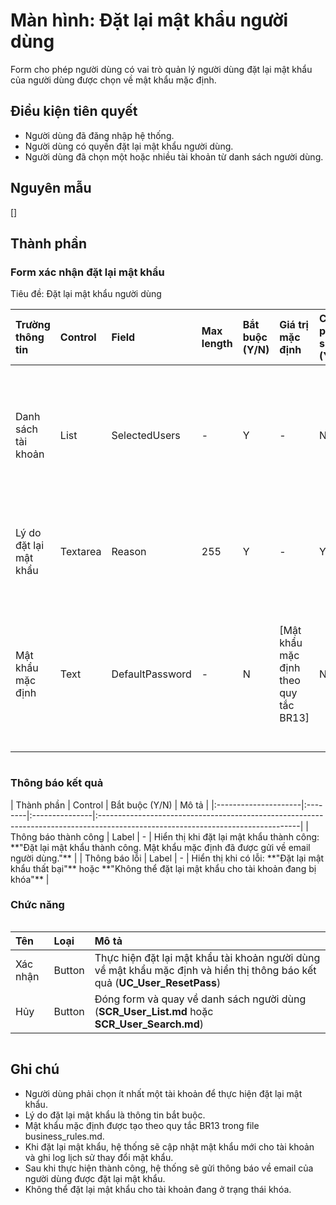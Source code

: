 # Màn hình: Đặt lại mật khẩu người dùng
Form cho phép người dùng có vai trò quản lý người dùng đặt lại mật khẩu của người dùng được chọn về mật khẩu mặc định.

## Điều kiện tiên quyết
- Người dùng đã đăng nhập hệ thống.
- Người dùng có quyền đặt lại mật khẩu người dùng.
- Người dùng đã chọn một hoặc nhiều tài khoản từ danh sách người dùng.

## Nguyên mẫu
[]

## Thành phần

### Form xác nhận đặt lại mật khẩu
<div style="overflow-x:auto">
Tiêu đề: Đặt lại mật khẩu người dùng

| Trường thông tin       | Control  | Field           | Max length | Bắt buộc (Y/N) | Giá trị mặc định                      | Cho phép sửa (Y/N) | Mô tả                                                 |
|:-----------------------|:---------|:----------------|:-----------|:---------------|:--------------------------------------|:-------------------|:------------------------------------------------------|
| Danh sách tài khoản    | List     | SelectedUsers   | -          | Y              | -                                     | N                  | Hiển thị danh sách các tài khoản người dùng được chọn |
| Lý do đặt lại mật khẩu | Textarea | Reason          | 255        | Y              | -                                     | Y                  | Nhập lý do đặt lại mật khẩu tài khoản                 |
| Mật khẩu mặc định      | Text     | DefaultPassword | -          | N              | [Mật khẩu mặc định theo quy tắc BR13] | N                  | Hiển thị mật khẩu mặc định sẽ được đặt cho tài khoản  |

</div>

### Thông báo kết quả

<div style="overflow-x:auto">
| Thành phần           | Control | Bắt buộc (Y/N) | Mô tả                                                                                                                           |
|:---------------------|:--------|:---------------|:--------------------------------------------------------------------------------------------------------------------------------|
| Thông báo thành công | Label   | -              | Hiển thị khi đặt lại mật khẩu thành công: **"Đặt lại mật khẩu thành công. Mật khẩu mặc định đã được gửi về email người dùng."** |
| Thông báo lỗi        | Label   | -              | Hiển thị khi có lỗi: **"Đặt lại mật khẩu thất bại"** hoặc **"Không thể đặt lại mật khẩu cho tài khoản đang bị khóa"**           |

</div>

### Chức năng

<div style="overflow-x:auto">

| Tên      | Loại   | Mô tả                                                                                                                      |
|:---------|:-------|:---------------------------------------------------------------------------------------------------------------------------|
| Xác nhận | Button | Thực hiện đặt lại mật khẩu tài khoản người dùng về mật khẩu mặc định và hiển thị thông báo kết quả (**UC_User_ResetPass**) |
| Hủy      | Button | Đóng form và quay về danh sách người dùng (**SCR_User_List.md** hoặc **SCR_User_Search.md**)                               |

</div>

## Ghi chú
- Người dùng phải chọn ít nhất một tài khoản để thực hiện đặt lại mật khẩu.
- Lý do đặt lại mật khẩu là thông tin bắt buộc.
- Mật khẩu mặc định được tạo theo quy tắc BR13 trong file business_rules.md.
- Khi đặt lại mật khẩu, hệ thống sẽ cập nhật mật khẩu mới cho tài khoản và ghi log lịch sử thay đổi mật khẩu.
- Sau khi thực hiện thành công, hệ thống sẽ gửi thông báo về email của người dùng được đặt lại mật khẩu.
- Không thể đặt lại mật khẩu cho tài khoản đang ở trạng thái khóa.